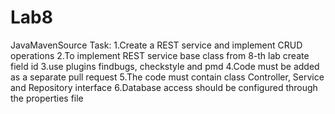# Lab8

JavaMavenSource
Task:
	1.Create a REST service and implement CRUD operations
	2.To implement REST service base class from 8-th lab create field id
	3.use plugins findbugs, checkstyle and pmd
	4.Code must be added as a separate pull request
	5.The code must contain class Controller, Service and Repository interface
	6.Database access should be configured through the properties file
